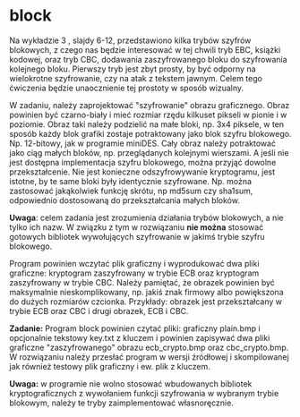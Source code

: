 # block
Na wykładzie 3 , slajdy 6-12, przedstawiono kilka trybów szyfrów blokowych, z czego nas będzie interesować w tej chwili tryb EBC, książki kodowej, oraz tryb CBC, dodawania zaszyfrowanego bloku do szyfrowania kolejnego bloku. Pierwszy tryb jest zbyt prosty, by być odporny na wielokrotne szyfrowanie, czy na atak z tekstem jawnym. Celem tego ćwiczenia będzie unaocznienie tej prostoty w sposób wizualny.

W zadaniu, należy zaprojektować "szyfrowanie" obrazu graficznego. Obraz powinien być czarno-biały i mieć rozmiar rzędu kilkuset pikseli w pionie i w poziomie. Obraz taki należy podzielić na małe bloki, np. 3x4 piksele, w ten sposób każdy blok grafiki zostaje potraktowany jako blok szyfru blokowego. Np. 12-bitowy, jak w programie miniDES. Cały obraz należy potraktować jako ciąg małych bloków, np. przeglądanych kolejnymi wierszami. A jeśli nie jest dostępna implementacja szyfru blokowego, można przyjąć dowolne przekształcenie. Nie jest konieczne odszyfrowywanie kryptogramu, jest istotne, by te same bloki były identycznie szyfrowane. Np. można zastosować jakąkolwiek funkcję skrótu, np md5sum czy sha1sum, odpowiednio dostosowaną do przekształcania małych bloków.

**Uwaga**: celem zadania jest zrozumienia działania trybów blokowych, a nie tylko ich nazw. W związku z tym w rozwiązaniu **nie można** stosować gotowych bibliotek wywołujących szyfrowanie w jakimś trybie szyfru blokowego.

Program powinien wczytać plik graficzny i wyprodukować dwa pliki graficzne: kryptogram zaszyfrowany w trybie ECB oraz kryptogram zaszyfrowany w trybie CBC. Należy pamiętać, że obrazek powinien być maksymalnie nieskomplikowany, np. jakiś znak firmowy albo powiększona do dużych rozmiarów czcionka. Przykłady: obrazek jest przekształcany w trybie ECB oraz CBC i drugi obrazek, ECB i CBC.

**Zadanie:**
Program block powinien czytać pliki: graficzny plain.bmp i opcjonalnie tekstowy key.txt z kluczem i powinien zapisywać dwa pliki graficzne "zaszyfrowanego" obrazu ecb_crypto.bmp oraz cbc_crypto.bmp. W rozwiązaniu należy przesłać program w wersji źródłowej i skompilowanej jak również testowy plik graficzny i ew. plik z kluczem.

**Uwaga:** w programie nie wolno stosować wbudowanych bibliotek kryptograficznych z wywołaniem funkcji szyfrowania w wybranym trybie blokowym, należy te tryby zaimplementować własnoręcznie.
